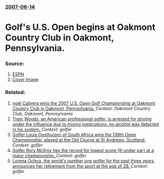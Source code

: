 ### [2007-06-14](/news/2007/06/14/index.md)

#  Golf's U.S. Open begins at Oakmont Country Club in Oakmont, Pennsylvania. 




### Source:

1. [ESPN](http://sports.espn.go.com/golf/usopen07/news/story?id=2904334)
1. [Cover Image](http://a1.espncdn.com/combiner/i?img=%2Fi%2Fespn%2Fespn_logos%2Fespn_red.png)

### Related:

1. [ ngel Cabrera wins the 2007 U.S. Open Golf Championship at Oakmont Country Club in Oakmont, Pennsylvania. ](/news/2007/06/17/angel-cabrera-wins-the-2007-u-s-open-golf-championship-at-oakmont-country-club-in-oakmont-pennsylvania.md) _Context: Oakmont Country Club, Oakmont, Pennsylvania_
2. [Tiger Woods, an American professional golfer, is arrested for driving under the influence due to mixing medications, no alcohol was detected in his system. ](/news/2017/05/29/tiger-woods-an-american-professional-golfer-is-arrested-for-driving-under-the-influence-due-to-mixing-medications-no-alcohol-was-detected.md) _Context: golfer_
3. [Golfer Louis Oosthuizen of South Africa wins the 139th Open Championship, played at the Old Course at St Andrews, Scotland. ](/news/2010/07/18/golfer-louis-oosthuizen-of-south-africa-wins-the-139th-open-championship-played-at-the-old-course-at-st-andrews-scotland.md) _Context: golfer_
4. [Golfer Rory McIlroy ties the record for lowest score (9-under par) at a major championship. ](/news/2010/07/15/golfer-rory-mcilroy-ties-the-record-for-lowest-score-9-under-par-at-a-major-championship.md) _Context: golfer_
5. [Lorena Ochoa, the world's number one golfer for the past three years, announces her retirement from the sport at the age of 28. ](/news/2010/04/20/lorena-ochoa-the-world-s-number-one-golfer-for-the-past-three-years-announces-her-retirement-from-the-sport-at-the-age-of-28.md) _Context: golfer_

